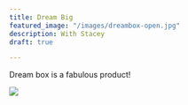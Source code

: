 ```yaml
---
title: Dream Big
featured_image: "/images/dreambox-open.jpg"
description: With Stacey
draft: true

---
```

Dream box is a fabulous product!

![](/images/dreambox-open.jpg)